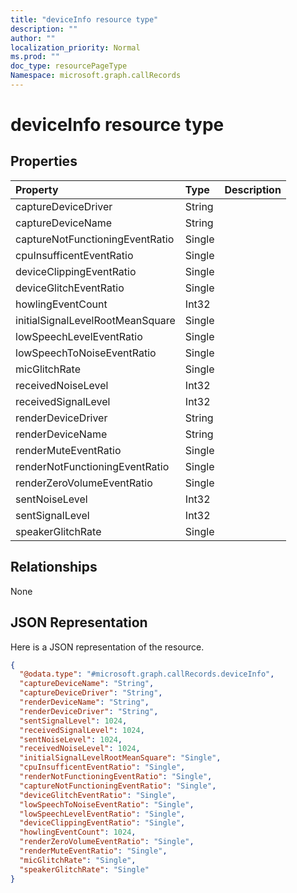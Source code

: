 ```yaml
---
title: "deviceInfo resource type"
description: ""
author: ""
localization_priority: Normal
ms.prod: ""
doc_type: resourcePageType
Namespace: microsoft.graph.callRecords
---
```



# deviceInfo resource type



## Properties
|Property|Type|Description|
|:---|:---|:---|
|captureDeviceDriver|String||
|captureDeviceName|String||
|captureNotFunctioningEventRatio|Single||
|cpuInsufficentEventRatio|Single||
|deviceClippingEventRatio|Single||
|deviceGlitchEventRatio|Single||
|howlingEventCount|Int32||
|initialSignalLevelRootMeanSquare|Single||
|lowSpeechLevelEventRatio|Single||
|lowSpeechToNoiseEventRatio|Single||
|micGlitchRate|Single||
|receivedNoiseLevel|Int32||
|receivedSignalLevel|Int32||
|renderDeviceDriver|String||
|renderDeviceName|String||
|renderMuteEventRatio|Single||
|renderNotFunctioningEventRatio|Single||
|renderZeroVolumeEventRatio|Single||
|sentNoiseLevel|Int32||
|sentSignalLevel|Int32||
|speakerGlitchRate|Single||

## Relationships
None

## JSON Representation
Here is a JSON representation of the resource.
<!-- {
  "blockType": "resource",
  "@odata.type": "microsoft.graph.callRecords.deviceInfo"
}
-->
``` json
{
  "@odata.type": "#microsoft.graph.callRecords.deviceInfo",
  "captureDeviceName": "String",
  "captureDeviceDriver": "String",
  "renderDeviceName": "String",
  "renderDeviceDriver": "String",
  "sentSignalLevel": 1024,
  "receivedSignalLevel": 1024,
  "sentNoiseLevel": 1024,
  "receivedNoiseLevel": 1024,
  "initialSignalLevelRootMeanSquare": "Single",
  "cpuInsufficentEventRatio": "Single",
  "renderNotFunctioningEventRatio": "Single",
  "captureNotFunctioningEventRatio": "Single",
  "deviceGlitchEventRatio": "Single",
  "lowSpeechToNoiseEventRatio": "Single",
  "lowSpeechLevelEventRatio": "Single",
  "deviceClippingEventRatio": "Single",
  "howlingEventCount": 1024,
  "renderZeroVolumeEventRatio": "Single",
  "renderMuteEventRatio": "Single",
  "micGlitchRate": "Single",
  "speakerGlitchRate": "Single"
}
```

